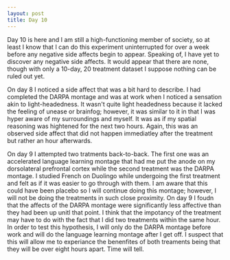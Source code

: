 ```yaml
---
layout: post
title: Day 10
---
```


Day 10 is here and I am still a high-functioning member of society, so at least I know that I can do this experiment uninterrupted for over a week before any negative side affects begin to appear. Speaking of, I have yet to discover any negative side affects. It would appear that there are none, though with only a 10-day, 20 treatment dataset I suppose nothing can be ruled out yet.  

On day 8 I noticed a side affect that was a bit hard to describe. I had completed the DARPA montage and was at work when I noticed a sensation akin to light-headedness. It wasn't quite light headedness because it lacked the feeling of unease or brainfog; however, it was similar to it in that I was hyper aware of my surroundings and myself. It was as if my spatial reasoning was hightened for the next two hours. Again, this was an observed side affect that did not happen immediatley after the treatment but rather an hour afterwards.

On day 9 I attempted two tratments back-to-back. The first one was an accelerated language learning montage that had me put the anode on my dorsolateral prefrontal cortex while the second treatment was the DARPA montage. I studied French on Duolingo while undergoing the first treatment and felt as if it was easier to go through with them. I am aware that this could have been placebo so I will continue doing this montage; however, I will not be doing the treatments in such close proximity. On day 9 I foudn that the affects of the DARPA montage were significantly less affective than they had been up unitl that point. I think that the impotancy of the treatment may have to do with the fact that I did two treatments within the same hour. In order to test this hypothesis, I will only do the DARPA montage before work and will do the language learning montage after I get off. I suspect that this will allow me to experiance the benenfites of both treaments being that they will be over eight hours apart. Time will tell.

